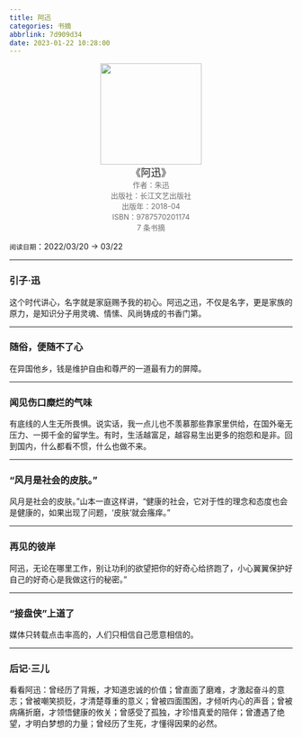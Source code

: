 ```yaml
---
title: 阿迅
categories: 书摘
abbrlink: 7d909d34
date: 2023-01-22 10:28:00
---
```


<center><img src="https://wfqqreader-1252317822.image.myqcloud.com/cover/659/23484659/t9_23484659.jpg" width="180"> </center>
<center><font size=4>《阿迅》</font></center>
<center><font color='#6e6e6e' size=2>作者：朱迅</font></center>
<center><font color='#6e6e6e' size=2></font></center>
<center><font color='#6e6e6e' size=2>出版社：长江文艺出版社</font></center>
<center><font color='#6e6e6e' size=2>出版年：2018-04</font></center>
<center><font color='#6e6e6e' size=2>ISBN：9787570201174</font></center>
<center><font color='#6e6e6e' size=2>7 条书摘</font></center>

`阅读日期`：2022/03/20 → 03/22 

---

### 引子·迅

‍这个时代讲心，名字就是家庭赐予我的初心。阿迅之迅，不仅是名字，更是家族的原力，是知识分子用灵魂、情愫、风尚铸成的书香门第。

---

### 随俗，便随不了心

‍在异国他乡，钱是维护自由和尊严的一道最有力的屏障。

---

### 闻见伤口糜烂的气味

‍有底线的人生无所畏惧。说实话，我一点儿也不羡慕那些靠家里供给，在国外毫无压力、一掷千金的留学生。有时，生活越富足，越容易生出更多的抱怨和是非。回到国内，什么都看不惯，什么也做不来。

---

### “风月是社会的皮肤。”

‍风月是社会的皮肤。”山本一直这样讲，“健康的社会，它对于性的理念和态度也会是健康的，如果出现了问题，‘皮肤’就会瘙痒。”

---

### 再见的彼岸

‍阿迅，无论在哪里工作，别让功利的欲望把你的好奇心给挤跑了，小心翼翼保护好自己的好奇心是我做这行的秘密。”

---

### “接盘侠”上道了

‍媒体只转载点击率高的，人们只相信自己愿意相信的。

---

### 后记·三儿

‍看看阿迅：曾经历了背叛，才知道忠诚的价值；曾直面了磨难，才激起奋斗的意志；曾被嘲笑损贬，才清楚尊重的意义；曾被四面围困，才倾听内心的声音；曾被病痛折磨，才领悟健康的攸关；曾感受了孤独，才珍惜真爱的陪伴；曾遭遇了绝望，才明白梦想的力量；曾经历了生死，才懂得因果的必然。

